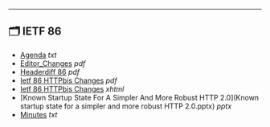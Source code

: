 

---

## 🗂️ IETF 86

- [Agenda](agenda.txt) _txt_
- [Editor_Changes](editor_changes.pdf) _pdf_
- [Headerdiff 86](HeaderDiff-86.pdf) _pdf_
- [Ietf 86 HTTPbis Changes](ietf-86-httpbis-changes.pdf) _pdf_
- [Ietf 86 HTTPbis Changes](ietf-86-httpbis-changes.xhtml) _xhtml_
- [Known Startup State For A Simpler And More Robust HTTP 2.0](Known startup state for a simpler and more robust HTTP 2.0.pptx) _pptx_
- [Minutes](minutes.txt) _txt_